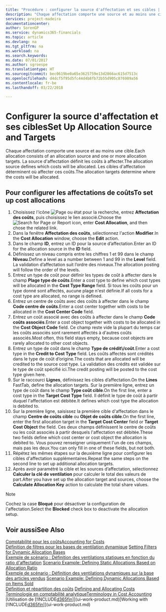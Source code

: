 ```yaml
---
title: "Procédure : configurer la source d'affectation et ses cibles | Microsoft Docs"
description: "Chaque affectation comporte une source et au moins une cible. La source d'affectation définit les coûts à affecter. Les cibles d'affectation déterminent où affecter ces coûts."
services: project-madeira
documentationcenter: 
author: SorenGP
ms.service: dynamics365-financials
ms.topic: article
ms.devlang: na
ms.tgt_pltfrm: na
ms.workload: na
ms.search.keywords: 
ms.date: 07/01/2017
ms.author: sgroespe
ms.translationtype: HT
ms.sourcegitcommit: bec0619be0a65e3625759e13d2866ac615d7513c
ms.openlocfilehash: d4dcf5f95d5fc44d4b8fb72b55d905c876989a56
ms.contentlocale: fr-be
ms.lasthandoff: 03/22/2018

---
```

# <a name="set-up-allocation-source-and-targets"></a><span data-ttu-id="f6060-105">Configurer la source d'affectation et ses cibles</span><span class="sxs-lookup"><span data-stu-id="f6060-105">Set Up Allocation Source and Targets</span></span>
<span data-ttu-id="f6060-106">Chaque affectation comporte une source et au moins une cible.</span><span class="sxs-lookup"><span data-stu-id="f6060-106">Each allocation consists of an allocation source and one or more allocation targets.</span></span> <span data-ttu-id="f6060-107">La source d'affectation définit les coûts à affecter.</span><span class="sxs-lookup"><span data-stu-id="f6060-107">The allocation source defines which costs will be allocated.</span></span> <span data-ttu-id="f6060-108">Les cibles d'affectation déterminent où affecter ces coûts.</span><span class="sxs-lookup"><span data-stu-id="f6060-108">The allocation targets determine where the costs will be allocated.</span></span>  

## <a name="to-set-up-cost-allocations"></a><span data-ttu-id="f6060-109">Pour configurer les affectations de coûts</span><span class="sxs-lookup"><span data-stu-id="f6060-109">To set up cost allocations</span></span>  
1.  <span data-ttu-id="f6060-110">Choisissez l'icône ![Page ou état pour la recherche](media/ui-search/search_small.png "icône Page ou état pour la recherche"), entrez **Affectation des coûts**, puis choisissez le lien associé.</span><span class="sxs-lookup"><span data-stu-id="f6060-110">Choose the ![Search for Page or Report](media/ui-search/search_small.png "Search for Page or Report icon") icon, enter **Cost Allocation**, and then chose the related link.</span></span>  
2.  <span data-ttu-id="f6060-111">Dans la fenêtre **Affectation des coûts**, sélectionnez l'action **Modifier**.</span><span class="sxs-lookup"><span data-stu-id="f6060-111">In the **Cost Allocation** window, choose the **Edit** action.</span></span>  
3.  <span data-ttu-id="f6060-112">Dans le champ **ID**, entrez un ID pour la source d’affectation.</span><span class="sxs-lookup"><span data-stu-id="f6060-112">Enter an ID for the allocation source in the **ID** field.</span></span>  
4.  <span data-ttu-id="f6060-113">Définissez un niveau compris entre les chiffres 1 et 99 dans le champ **Niveau**.</span><span class="sxs-lookup"><span data-stu-id="f6060-113">Define a level as a number between 1 and 99 in the **Level** field.</span></span> <span data-ttu-id="f6060-114">La validation d’affectation suit l’ordre des niveaux.</span><span class="sxs-lookup"><span data-stu-id="f6060-114">The allocation posting will follow the order of the levels.</span></span>  
5.  <span data-ttu-id="f6060-115">Entrez un type de coût pour définir les types de coût à affecter dans le champ **Plage type de coûts**.</span><span class="sxs-lookup"><span data-stu-id="f6060-115">Enter a cost type to define which cost types will be allocated in the **Cost Type Range** field.</span></span> <span data-ttu-id="f6060-116">Si tous les coûts pour un type donné sont affectés, aucune plage n'est définie.</span><span class="sxs-lookup"><span data-stu-id="f6060-116">If all costs for a cost type are allocated, no range is defined.</span></span>  
6.  <span data-ttu-id="f6060-117">Entrez un centre de coûts avec des coûts à affecter dans le champ **Code centre de coûts**.</span><span class="sxs-lookup"><span data-stu-id="f6060-117">Enter a cost center together with costs to be allocated in the **Cost Center Code** field.</span></span>  
7.  <span data-ttu-id="f6060-118">Entrez un coût associé avec des coûts à affecter dans le champ **Code coûts associés**.</span><span class="sxs-lookup"><span data-stu-id="f6060-118">Enter a cost object together with costs to be allocated in the **Cost Object Code** field.</span></span> <span data-ttu-id="f6060-119">Ce champ reste vide la plupart du temps car les coûts associés sont rarement affectés à d'autres coûts associés.</span><span class="sxs-lookup"><span data-stu-id="f6060-119">Most often, this field stays empty, because cost objects are rarely allocated to other cost objects.</span></span>  
8.  <span data-ttu-id="f6060-120">Entrez un type de coût dans le champ **Type de crédit\\\/coût**.</span><span class="sxs-lookup"><span data-stu-id="f6060-120">Enter a cost type in the **Credit to Cost Type** field.</span></span> <span data-ttu-id="f6060-121">Les coûts affectés sont crédités dans le type de coût d’origine.</span><span class="sxs-lookup"><span data-stu-id="f6060-121">The costs that are allocated will be credited to the source cost type.</span></span> <span data-ttu-id="f6060-122">La validation des crédits est validée sur le type de coût spécifié ici.</span><span class="sxs-lookup"><span data-stu-id="f6060-122">The credit posting will be posted to the cost type given here.</span></span>  
9. <span data-ttu-id="f6060-123">Sur le raccourci **Lignes**, définissez les cibles d’affectation.</span><span class="sxs-lookup"><span data-stu-id="f6060-123">On the **Lines** FastTab, define the allocation targets.</span></span> <span data-ttu-id="f6060-124">Sur la première ligne, entrez un type de coût dans le champ **Type coût cible**.</span><span class="sxs-lookup"><span data-stu-id="f6060-124">On the first line, enter a cost type in the **Target Cost Type** field.</span></span> <span data-ttu-id="f6060-125">Il définit le type de coût à partir duquel l'affectation est débitée.</span><span class="sxs-lookup"><span data-stu-id="f6060-125">It defines which cost type the allocation is debited to.</span></span>  
10. <span data-ttu-id="f6060-126">Sur la première ligne, saisissez la première cible d'affectation dans le champ **Centre de coûts cible** ou **Objet de coûts cible**.</span><span class="sxs-lookup"><span data-stu-id="f6060-126">On the first line, enter the first allocation target in the **Target Cost Center** field or **Target Cost Object** the field.</span></span> <span data-ttu-id="f6060-127">Ces deux champs définissent le centre de coûts ou les coût associés à partir desquels l'affectation est débitée.</span><span class="sxs-lookup"><span data-stu-id="f6060-127">These two fields define which cost center or cost object the allocation is debited to.</span></span> <span data-ttu-id="f6060-128">Vous pouvez renseigner uniquement l'un de ces champs, mais pas les deux.</span><span class="sxs-lookup"><span data-stu-id="f6060-128">You can only fill in one of these fields, but not both.</span></span>  
11. <span data-ttu-id="f6060-129">Répétez les mêmes étapes sur la deuxième ligne pour configurer les cibles d'affectation supplémentaires.</span><span class="sxs-lookup"><span data-stu-id="f6060-129">Repeat the same steps on the second line to set up additional allocation targets.</span></span>  
12. <span data-ttu-id="f6060-130">Après avoir paramétré la cible et les sources d’affectation, sélectionnez **Calculer la clé de ventilation** pour calculer le total des valeurs de part.</span><span class="sxs-lookup"><span data-stu-id="f6060-130">After you have set up the allocation target and sources, choose the **Calculate Allocation Key** action to calculate the total share values.</span></span>  

> [!NOTE]  
>  <span data-ttu-id="f6060-131">Cochez la case **Bloqué** pour désactiver la configuration de l'affectation.</span><span class="sxs-lookup"><span data-stu-id="f6060-131">Select the **Blocked** check box to deactivate the allocation setup.</span></span>  

## <a name="see-also"></a><span data-ttu-id="f6060-132">Voir aussi</span><span class="sxs-lookup"><span data-stu-id="f6060-132">See Also</span></span>  
[<span data-ttu-id="f6060-133">Comptabilité pour les coûts</span><span class="sxs-lookup"><span data-stu-id="f6060-133">Accounting for Costs</span></span>](finance-manage-cost-accounting.md)  
 <span data-ttu-id="f6060-134">[Définition de filtres pour les bases de ventilation dynamique](finance-setting-filters-for-dynamic-allocation-bases.md) </span><span class="sxs-lookup"><span data-stu-id="f6060-134">[Setting Filters for Dynamic Allocation Bases](finance-setting-filters-for-dynamic-allocation-bases.md) </span></span>  
 <span data-ttu-id="f6060-135">[Exemple de scénario : Définition des ventilations statiques en fonction du ratio d'affectation](finance-scenario-example-defining-static-allocations-based-on-allocation-ratio.md) </span><span class="sxs-lookup"><span data-stu-id="f6060-135">[Scenario Example: Defining Static Allocations Based on Allocation Ratio](finance-scenario-example-defining-static-allocations-based-on-allocation-ratio.md) </span></span>  
 <span data-ttu-id="f6060-136">[Exemple de scénario : Définition des ventilations dynamiques sur la base des articles vendus](finance-scenario-example-defining-dynamic-allocations-based-on-items-sold.md) </span><span class="sxs-lookup"><span data-stu-id="f6060-136">[Scenario Example: Defining Dynamic Allocations Based on Items Sold](finance-scenario-example-defining-dynamic-allocations-based-on-items-sold.md) </span></span>  
 <span data-ttu-id="f6060-137">[Définition et répartition des coûts](finance-define-and-allocate-costs.md) </span><span class="sxs-lookup"><span data-stu-id="f6060-137">[Defining and Allocating Costs](finance-define-and-allocate-costs.md) </span></span>  
 [<span data-ttu-id="f6060-138">Terminologie en comptabilité analytique</span><span class="sxs-lookup"><span data-stu-id="f6060-138">Terminology in Cost Accounting</span></span>](finance-terminology-in-cost-accounting.md)  
 <span data-ttu-id="f6060-139">[Utilisation de [!INCLUDE[d365fin](includes/d365fin_md.md)]](ui-work-product.md)</span><span class="sxs-lookup"><span data-stu-id="f6060-139">[Working with [!INCLUDE[d365fin](includes/d365fin_md.md)]](ui-work-product.md)</span></span>

